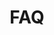 ---
title: "FAQ"
linkTitle: "FAQ"
weight: 1
exclude_search: true
description: >
  Technical and Business FAQ 
---